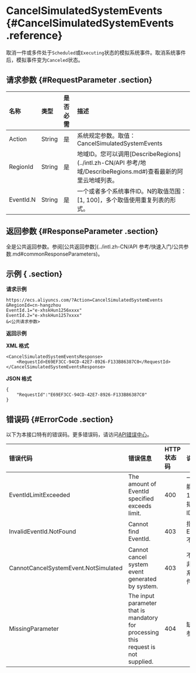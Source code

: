 # CancelSimulatedSystemEvents {#CancelSimulatedSystemEvents .reference}

取消一件或多件处于`Scheduled`或`Executing`状态的模拟系统事件。取消系统事件后，模拟事件变为`Canceled`状态。

## 请求参数 {#RequestParameter .section}

|名称|类型|是否必需|描述|
|:-|:-|:---|:-|
|Action|String|是|系统规定参数。取值：CancelSimulatedSystemEvents|
|RegionId|String|是|地域ID。您可以调用[DescribeRegions](../intl.zh-CN/API 参考/地域/DescribeRegions.md#)查看最新的阿里云地域列表。|
|EventId.N|String|是|一个或者多个系统事件ID。N的取值范围：\[1, 100\]，多个取值使用重复列表的形式。|

## 返回参数 {#ResponseParameter .section}

全是公共返回参数。参阅[公共返回参数](../intl.zh-CN/API 参考/快速入门/公共参数.md#commonResponseParameters)。

## 示例 { .section}

**请求示例** 

```
https://ecs.aliyuncs.com/?Action=CancelSimulatedSystemEvents
&RegionId=cn-hangzhou
EventId.1="e-xhskHun1256xxxx"
EventId.2="e-xhskHun1257xxxx"
&<公共请求参数>
```

**返回示例**

**XML 格式**

```
<CancelSimulatedSystemEventsResponse>
    <RequestId>E69EF3CC-94CD-42E7-8926-F133B86387C0</RequestId>
</CancelSimulatedSystemEventsResponse>
```

**JSON 格式**

```
{
    "RequestId":"E69EF3CC-94CD-42E7-8926-F133B86387C0"
}
```

## 错误码 {#ErrorCode .section}

以下为本接口特有的错误码。更多错误码，请访问[API错误中心](https://error-center.alibabacloud.com/status/product/Ecs)。

|错误代码|错误信息|HTTP状态码|说明|
|:---|:---|:------|:-|
|EventIdLimitExceeded|The amount of EventId specified exceeds limit.|400|一次最多能设置100个模拟事件ID。|
|InvalidEventId.NotFound|Cannot find EventId.|403|指定的EventId.N不存在。|
|CannotCancelSystemEvent.NotSimulated|Cannot cancel system event generated by system.|403|不能取消非模拟的系统事件。|
|MissingParameter|The input parameter that is mandatory for processing this request is not supplied.|404|缺少必需参数。|

